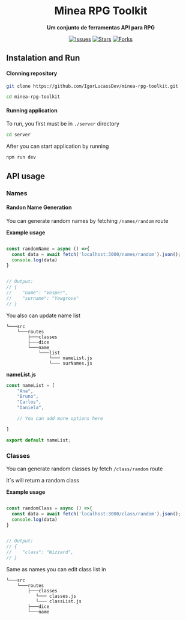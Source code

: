 

<br>

<h1 align="center">Minea RPG Toolkit</h1>
<p align="center">
  <strong>Um conjunto de ferramentas API para RPG</strong>
</p>
<p align="center">
  <a href="https://github.com/IgorLucassDev/minea-rpg-toolkit/issues"><img src="https://img.shields.io/github/issues/IgorLucassDev/minea-rpg-toolkit" alt="Issues"></a>
  <a href="https://github.com/IgorLucassDev/minea-rpg-toolkit/stargazers"><img src="https://img.shields.io/github/stars/IgorLucassDev/minea-rpg-toolkit" alt="Stars"></a>
  <a href="https://github.com/IgorLucassDev/minea-rpg-toolkit/network/members"><img src="https://img.shields.io/github/forks/IgorLucassDev/minea-rpg-toolkit" alt="Forks"></a>
</p>
</div>

## Instalation and Run
#### Clonning repository

```bash
git clone https://github.com/IgorLucassDev/minea-rpg-toolkit.git

cd minea-rpg-toolkit
```

#### Running application
To run, you first must be in `./server` directory
```bash
cd server
```

After you can start application by running
```bash
npm run dev
```



#### 


## API usage
### Names

#### Randon Name Generation

You can generate random names by fetching `/names/random` route


**Example usage**
```javascript

const randomName = async () =>{
  const data = await fetch('localhost:3000/names/random').json();
  console.log(data)
}


// Output:
// {
//    "name": "Vesper",
//    "surname": "Yewgrove"
// }
```

You also can update name list
```
└───src
    └───routes
        ├───classes
        ├───dice
        └───name
            └───list
                └─── nameList.js
                └─── surNames.js
```

**nameList.js**
```javascript
const nameList = [
    "Ana",
    "Bruno",
    "Carlos",
    "Daniela",

    // You can add more options here

]

export default nameList;
```

### Classes

You can generate random classes by fetch `/class/random` route

It´s will return a random class


**Example usage**

```javascript

const randomClass = async () =>{
  const data = await fetch('localhost:3000/class/random').json();
  console.log(data)
}


// Output:
// {
//    "class": "Wizzard",
// }

```

Same as names you can edit class list in 

```
└───src
    └───routes
        ├───classes
           └─── classes.js
           └─── classList.js
        ├───dice
        └───name 
```


